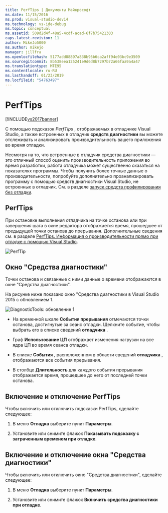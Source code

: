 ```yaml
---
title: PerfTips | Документы Майкрософт
ms.date: 11/15/2016
ms.prod: visual-studio-dev14
ms.technology: vs-ide-debug
ms.topic: conceptual
ms.assetid: 509d2d4f-48a5-4cdf-acad-6f7b75421303
caps.latest.revision: 11
author: MikeJo5000
ms.author: mikejo
manager: jillfra
ms.openlocfilehash: 5177add88897a838b95b6ca2aff94e03bc9e3509
ms.sourcegitcommit: 8b538eea125241e9d6d8b7297b72a66faa9a4a47
ms.translationtype: MTE95
ms.contentlocale: ru-RU
ms.lasthandoff: 01/23/2019
ms.locfileid: "54763497"
---
```

# <a name="perftips"></a>PerfTips
[!INCLUDE[vs2017banner](../includes/vs2017banner.md)]

С помощью подсказок *PerfTips* , отображаемых в отладчике Visual Studio, а также встроенных в отладчик **средств диагностики** вы можете отслеживать и анализировать производительность вашего приложения во время отладки.  
  
 Несмотря на то, что встроенные в отладчик средства диагностики — это отличный способ оценить производительность приложения во время разработки, работа отладчика может существенно сказаться на показателях программы. Чтобы получить более точные данные о производительности, попробуйте дополнительно проанализировать программу с помощью средств диагностики Visual Studio, не встроенных в отладчик. См. в разделе [запуск средств профилирования без отладки](http://msdn.microsoft.com/library/e97ce1a4-62d6-4b8e-a2f7-61576437ff01).  
  
## <a name="perftips"></a>PerfTips  
 При остановке выполнения отладчика на точке останова или при завершения шага в окне редактора отображается время, прошедшее от предыдущей точки останова до прерывания. Дополнительные сведения см. в разделе [PerfTips. Информация о производительности прямо при отладке с помощью Visual Studio](http://blogs.msdn.com/b/visualstudioalm/archive/2014/08/18/perftips-performance-information-at-a-glance-while-debugging-with-visual-studio.aspx).  
  
 ![PerfTip](../profiling/media/dbgdiag-perf-perftip.png "DBGDIAG_PERF_PerfTip")  
  
## <a name="diagnostics-tools-window"></a>Окно "Средства диагностики"  
 Точки останова и связанные с ними данные о времени отображаются в окне "Средства диагностики".  
  
 На рисунке ниже показано окно "Средства диагностики в Visual Studio 2015 с обновлением 1.  
  
 ![DiagnosticTools: обновление 1](../profiling/media/diagnostictools-update1.png "DiagnosticTools-Update1")  
  
-   На временной шкале **События прерывания** отмечаются точки останова, достигнутые за сеанс отладки. Щелкните событие, чтобы выбрать его в списке сведений **отладчика** .  
  
-   Граф **Использование ЦП** отображает изменения нагрузки на все ядра ЦП во время сеанса отладки.  
  
-   В списке **События** , расположенном в области сведений **отладчика** , отображаются все события прерывания.  
  
-   В столбце **Длительность** для каждого события прерывания отображается время, прошедшее до него от последней точки останова.  
  
## <a name="turn-perftips-on-or-off"></a>Включение и отключение PerfTips  
 Чтобы включить или отключить подсказки PerfTips, сделайте следующее:  
  
1.  В меню **Отладка** выберите пункт **Параметры**.  
  
2.  Установите или снимите флажок **Показывать подсказку с затраченным временем при отладке**.  
  
## <a name="turn-the-diagnostic-tools-window-on-or-off"></a>Включение и отключение окна "Средства диагностики"  
 Чтобы включить или отключить окно "Средства диагностики", сделайте следующее:  
  
1.  В меню **Отладка** выберите пункт **Параметры**.  
  
2.  Установите или снимите флажок **Включить средства диагностики при отладке**.

